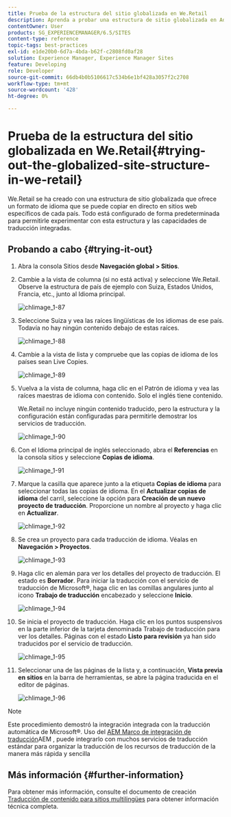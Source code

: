 ```yaml
---
title: Prueba de la estructura del sitio globalizada en We.Retail
description: Aprenda a probar una estructura de sitio globalizada en Adobe Experience Manager mediante We.Retail.
contentOwner: User
products: SG_EXPERIENCEMANAGER/6.5/SITES
content-type: reference
topic-tags: best-practices
exl-id: e1de20b0-6d7a-4bda-b62f-c2808fd0af28
solution: Experience Manager, Experience Manager Sites
feature: Developing
role: Developer
source-git-commit: 66db4b0b5106617c534b6e1bf428a3057f2c2708
workflow-type: tm+mt
source-wordcount: '428'
ht-degree: 0%

---
```


# Prueba de la estructura del sitio globalizada en We.Retail{#trying-out-the-globalized-site-structure-in-we-retail}

We.Retail se ha creado con una estructura de sitio globalizada que ofrece un formato de idioma que se puede copiar en directo en sitios web específicos de cada país. Todo está configurado de forma predeterminada para permitirle experimentar con esta estructura y las capacidades de traducción integradas.

## Probando a cabo {#trying-it-out}

1. Abra la consola Sitios desde **Navegación global > Sitios**.
1. Cambie a la vista de columna (si no está activa) y seleccione We.Retail. Observe la estructura de país de ejemplo con Suiza, Estados Unidos, Francia, etc., junto al Idioma principal.

   ![chlimage_1-87](assets/chlimage_1-87a.png)

1. Seleccione Suiza y vea las raíces lingüísticas de los idiomas de ese país. Todavía no hay ningún contenido debajo de estas raíces.

   ![chlimage_1-88](assets/chlimage_1-88a.png)

1. Cambie a la vista de lista y compruebe que las copias de idioma de los países sean Live Copies.

   ![chlimage_1-89](assets/chlimage_1-89a.png)

1. Vuelva a la vista de columna, haga clic en el Patrón de idioma y vea las raíces maestras de idioma con contenido. Solo el inglés tiene contenido.

   We.Retail no incluye ningún contenido traducido, pero la estructura y la configuración están configuradas para permitirle demostrar los servicios de traducción.

   ![chlimage_1-90](assets/chlimage_1-90a.png)

1. Con el Idioma principal de inglés seleccionado, abra el **Referencias** en la consola sitios y seleccione **Copias de idioma**.

   ![chlimage_1-91](assets/chlimage_1-91.png)

1. Marque la casilla que aparece junto a la etiqueta **Copias de idioma** para seleccionar todas las copias de idioma. En el **Actualizar copias de idioma** del carril, seleccione la opción para **Creación de un nuevo proyecto de traducción**. Proporcione un nombre al proyecto y haga clic en **Actualizar**.

   ![chlimage_1-92](assets/chlimage_1-92.png)

1. Se crea un proyecto para cada traducción de idioma. Véalas en **Navegación > Proyectos**.

   ![chlimage_1-93](assets/chlimage_1-93.png)

1. Haga clic en alemán para ver los detalles del proyecto de traducción. El estado es **Borrador**. Para iniciar la traducción con el servicio de traducción de Microsoft®, haga clic en las comillas angulares junto al icono **Trabajo de traducción** encabezado y seleccione **Inicio**.

   ![chlimage_1-94](assets/chlimage_1-94.png)

1. Se inicia el proyecto de traducción. Haga clic en los puntos suspensivos en la parte inferior de la tarjeta denominada Trabajo de traducción para ver los detalles. Páginas con el estado **Listo para revisión** ya han sido traducidos por el servicio de traducción.

   ![chlimage_1-95](assets/chlimage_1-95.png)

1. Seleccionar una de las páginas de la lista y, a continuación, **Vista previa en sitios** en la barra de herramientas, se abre la página traducida en el editor de páginas.

   ![chlimage_1-96](assets/chlimage_1-96.png)

>[!NOTE]
>
>Este procedimiento demostró la integración integrada con la traducción automática de Microsoft®. Uso del [AEM Marco de integración de traducción](/help/sites-administering/translation.md)AEM , puede integrarlo con muchos servicios de traducción estándar para organizar la traducción de los recursos de traducción de la manera más rápida y sencilla

## Más información {#further-information}

Para obtener más información, consulte el documento de creación [Traducción de contenido para sitios multilingües](/help/sites-administering/translation.md) para obtener información técnica completa.
